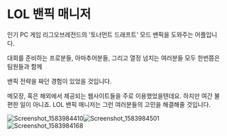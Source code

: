 
 

# LOL 밴픽 매니저
인기 PC 게임 리그오브레전드의 '토너먼트 드래프트' 모드 밴픽을 도와주는 어플입니다. 

대회를 준비하는 프로분들, 아마추어분들, 그리고 열정 넘치는 여러분들 모두 한번쯤은 팀원들과 함께

밴픽 전략을 짜던 경험이 있었을 것입니다.

메모장, 혹은 해외에서 제공되는 웹사이트들을 주로 이용했었을텐데요.
하지만 여간 불편한 일이 아니죠. LOL 밴픽 매니저는 그런 여러분들의 고민을 해결해줄 것입니다.

![Screenshot_1583984410](https://user-images.githubusercontent.com/43724508/76485629-69a0b800-6460-11ea-8128-1bd521be7208.png)![Screenshot_1583984501](https://user-images.githubusercontent.com/43724508/76485726-a2409180-6460-11ea-8ec8-86dad9e2e128.png)
![Screenshot_1583984168](https://user-images.githubusercontent.com/43724508/76485771-be443300-6460-11ea-9759-7c0d215a12ab.png)


